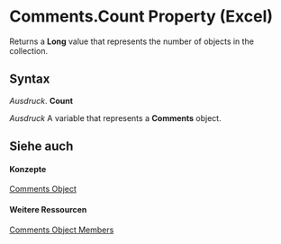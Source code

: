 
# Comments.Count Property (Excel)

Returns a  **Long** value that represents the number of objects in the collection.


## Syntax

 _Ausdruck_. **Count**

 _Ausdruck_ A variable that represents a **Comments** object.


## Siehe auch


#### Konzepte


[Comments Object](f43bf021-1e46-10cf-09bf-070fc6a2c81a.md)
#### Weitere Ressourcen


[Comments Object Members](http://msdn.microsoft.com/library/9526fea1-a9c6-68a0-9aaa-df3677a65fe5%28Office.15%29.aspx)